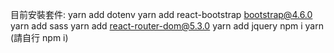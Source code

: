 目前安裝套件:
yarn add dotenv
yarn add  react-bootstrap bootstrap@4.6.0
yarn add sass
yarn add react-router-dom@5.3.0
yarn add jquery
npm i yarn
(請自行 npm i)
